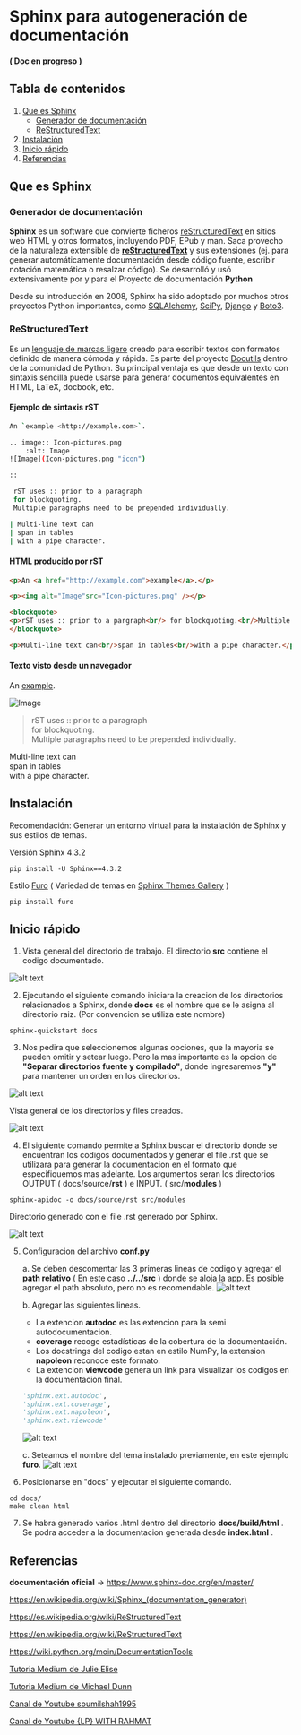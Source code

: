 
# Sphinx para autogeneración de documentación
#### ( Doc en progreso )
## Tabla de contenidos
1. [Que es Sphinx](#que-es-sphinx)
	- [Generador de documentación](#generador-de-documentación)
	- [ReStructuredText](#restructuredtext)
3. [Instalación](#instalación)
4. [Inicio rápido](#inicio-rápido)
5. [Referencias](#referencias)


## Que es Sphinx

### Generador de documentación

**Sphinx**  es un software  que convierte ficheros  [reStructuredText](https://es.wikipedia.org/wiki/ReStructuredText "ReStructuredText")  en  sitios web HTML  y otros formatos, incluyendo PDF, EPub y man. Saca provecho de la naturaleza extensible de [**reStructuredText**](https://docutils.sourceforge.io/rst.html) y sus extensiones (ej. para generar automáticamente documentación desde código fuente, escribir notación matemática o resalzar código). 
Se desarrolló y usó extensivamente por y para el Proyecto de documentación **Python**

Desde su introducción en 2008, Sphinx ha sido adoptado por muchos otros proyectos Python importantes, como  [SQLAlchemy](https://docs.sqlalchemy.org/en/14/contents.html),  [SciPy](https://docs.scipy.org/doc/scipy/reference/),  [Django](https://docs.djangoproject.com/en/4.0/)  y  [Boto3](https://boto3.amazonaws.com/v1/documentation/api/latest/index.html).

### ReStructuredText

Es un [lenguaje de marcas ligero](https://es.wikipedia.org/wiki/Lenguaje_de_marcas_ligero "Lenguaje de marcas ligero") creado para escribir textos con formatos definido de manera cómoda y rápida. Es parte del proyecto [Docutils](https://docutils.sourceforge.io/README.html#quick-start) dentro de la comunidad de Python. Su principal ventaja es que desde un texto con sintaxis sencilla puede usarse para generar documentos equivalentes en HTML, LaTeX, docbook, etc.

#### **Ejemplo de sintaxis rST**
```sh
An `example <http://example.com>`.

.. image:: Icon-pictures.png
    :alt: Image
![Image](Icon-pictures.png "icon")

::

 rST uses :: prior to a paragraph
 for blockquoting.
 Multiple paragraphs need to be prepended individually.

| Multi-line text can
| span in tables
| with a pipe character.
```

#### HTML producido por  rST

``` html
<p>An <a href="http://example.com">example</a>.</p>

<p><img alt="Image"src="Icon-pictures.png" /></p>

<blockquote>
<p>rST uses :: prior to a pargraph<br/> for blockquoting.<br/>Multiple paragraphs need to be prepended individually.</p>
</blockquote>

<p>Multi-line text can<br/>span in tables<br/>with a pipe character.</p>
```
#### Texto visto desde un navegador

An [example](http://example.com/).

![Image](https://upload.wikimedia.org/wikipedia/commons/5/5c/Icon-pictures.png "icon")

> rST uses :: prior to a paragraph  
> for blockquoting.  
> Multiple paragraphs need to be prepended individually.

Multi-line text can  
span in tables  
with a pipe character.


## Instalación
Recomendación: Generar un entorno virtual para la instalación de Sphinx y sus estilos de temas.

Versión Sphinx 4.3.2
```properties
pip install -U Sphinx==4.3.2
```
Estilo [Furo](https://sphinx-themes.org/sample-sites/furo/) ( Variedad de temas en [Sphinx Themes Gallery](https://sphinx-themes.org/) )
```properties
pip install furo
```

## Inicio rápido

1. Vista general del directorio de trabajo. El directorio **src** contiene el codigo documentado.

![alt text](./img/Selección_026.png)

2. Ejecutando el siguiente comando iniciara la creacion de los directorios relacionados a Sphinx, donde **docs** es el nombre que se le asigna al directorio raiz. (Por convencion se utiliza este nombre)

```properties
sphinx-quickstart docs
```
3. Nos pedira que seleccionemos algunas opciones, que la mayoria se pueden omitir y setear luego. Pero la mas importante es la opcion de **"Separar directorios fuente y compilado"**, donde ingresaremos **"y"** para mantener un orden en los directorios.

![alt text](./img/Selección_028.png)

Vista general de los directorios y files creados.

![alt text](./img/Selección_029.png)

4. El siguiente comando permite a Sphinx buscar el directorio donde se encuentran los codigos documentados y generar el file .rst que se utilizara para generar la documentacion en el formato que especifiquemos mas adelante.
Los argumentos seran los directorios OUTPUT ( docs/source/**rst** ) e INPUT. ( src/**modules** )

```properties
sphinx-apidoc -o docs/source/rst src/modules
```

Directorio generado con el file .rst generado por Sphinx.

![alt text](./img/Selección_031.png)

5. Configuracion del archivo **conf.py**

	a. Se deben descomentar las 3 primeras lineas de codigo y agregar el **path relativo** ( En este caso **../../src** ) donde se aloja la app. 
	Es posible agregar el path absoluto, pero no es recomendable.
	![alt text](./img/Selección_001.png)
	<br>

	b. Agregar las siguientes lineas.
	- La extencion **autodoc** es las extencion para la semi autodocumentacion.
	- **coverage** recoge estadísticas de la cobertura de la documentación.
	- Los docstrings del codigo estan en estilo NumPy, la extension **napoleon** reconoce este formato.
	- La extencion **viewcode** genera un link para visualizar los codigos en la documentacion final.


	```python
	'sphinx.ext.autodoc',
    'sphinx.ext.coverage',
    'sphinx.ext.napoleon',
    'sphinx.ext.viewcode'
	```

	![alt text](./img/Selección_002.png)
	<br>

	c. Seteamos el nombre del tema instalado previamente, en este ejemplo **furo**.
	![alt text](./img/Selección_003.png)
	<br>

6. Posicionarse en "docs" y ejecutar el siguiente comando.
```properties
cd docs/
make clean html
```

7. Se habra generado varios .html dentro del directorio **docs/build/html** .
Se podra acceder a la documentacion generada desde **index.html** .

## Referencias
**documentación oficial** -> https://www.sphinx-doc.org/en/master/

https://en.wikipedia.org/wiki/Sphinx_(documentation_generator)

https://es.wikipedia.org/wiki/ReStructuredText

https://en.wikipedia.org/wiki/ReStructuredText

https://wiki.python.org/moin/DocumentationTools

[Tutoria Medium de Julie Elise](https://betterprogramming.pub/auto-documenting-a-python-project-using-sphinx-8878f9ddc6e9)

[Tutoria Medium de Michael Dunn](https://eikonomega.medium.com/getting-started-with-sphinx-autodoc-part-1-2cebbbca5365)

[Canal de Youtube soumilshah1995](https://www.youtube.com/watch?v=5s3JvVqwESA)

[Canal de Youtube {LP} WITH RAHMAT](https://www.youtube.com/watch?v=d_XeV6oyNvI&t)
